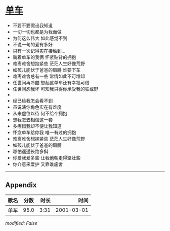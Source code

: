 # [单车](https://music.163.com/song?id=67422)

* 不要不要假设我知道
* 一切一切也都是为我而做
* 为何这么伟大 如此感觉不到
* 不说一句的爱有多好
* 只有一次记得实在接触到...
* 骑着单车的我俩 怀紧贴背的拥抱
* 难离难舍想抱紧些 茫茫人生好像荒野
* 如孩儿能伏于爸爸的肩膊 谁要下车
* 难离难舍总有一些 常情如此不可堆卸
* 任世间再冷酷 想起这单车还有幸福可借
* 任世间怨我坏 可知我只得你承受我的狂或野
* 
* 经已给我怎会看不到
* 虽说演你角色实在有难度
* 从来虚位以待 何不给个拥抱
* 想我怎去相信这一套
* 多疼惜我却不便让我知道
* 怀念单车给你我 唯一有过的拥抱
* 难离难舍想抱紧些 茫茫人生好像荒野
* 如孩儿能伏于爸爸的肩膊
* 哪怕遥遥长路多斜
* 你爱我爱多些 让我他朝走得坚壮些
* 你介意来爱护 又靠谁施舍


---

## Appendix

|歌名|分数|时长|时间|
|:---|:---:|---:|---:|
|单车|95.0|3:31|2001-03-01

*modified: False*
